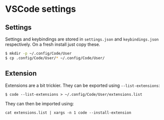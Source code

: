 # VSCode settings

## Settings

Settings and keybindings are stored in `settings.json` and `keybindings.json`
respectively. On a fresh install just copy these.

```bash
$ mkdir -p ~/.config/Code/User
$ cp .config/Code/User/* ~/.config/Code/User/
```

## Extension

Extensions are a bit trickier. They can be exported using `--list-extensions`:

```
$ code --list-extensions > ~/.config/Code/User/extensions.list
```

They can then be imported using:

```
cat extensions.list | xargs -n 1 code --install-extension
```
